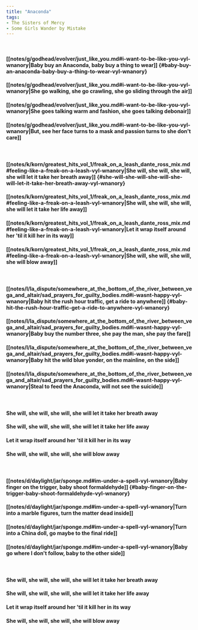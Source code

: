 ```yaml
---
title: "Anaconda"
tags:
- The Sisters of Mercy
- Some Girls Wander by Mistake
---
```

&nbsp;
#### [[notes/g/godhead/evolver/just_like_you.md#i-want-to-be-like-you-vyl-wnanory|Baby buy an Anaconda, baby buy a thing to wear]] {#baby-buy-an-anaconda-baby-buy-a-thing-to-wear-vyl-wnanory}
#### [[notes/g/godhead/evolver/just_like_you.md#i-want-to-be-like-you-vyl-wnanory|She go walking, she go crawling, she go sliding through the air]]
#### [[notes/g/godhead/evolver/just_like_you.md#i-want-to-be-like-you-vyl-wnanory|She goes talking warm and fashion, she goes talking debonair]]
#### [[notes/g/godhead/evolver/just_like_you.md#i-want-to-be-like-you-vyl-wnanory|But, see her face turns to a mask and passion turns to she don't care]]
&nbsp;
#### [[notes/k/korn/greatest_hits_vol_1/freak_on_a_leash_dante_ross_mix.md#feeling-like-a-freak-on-a-leash-vyl-wnanory|She will, she will, she will, she will let it take her breath away]] {#she-will-she-will-she-will-she-will-let-it-take-her-breath-away-vyl-wnanory}
#### [[notes/k/korn/greatest_hits_vol_1/freak_on_a_leash_dante_ross_mix.md#feeling-like-a-freak-on-a-leash-vyl-wnanory|She will, she will, she will, she will let it take her life away]]
#### [[notes/k/korn/greatest_hits_vol_1/freak_on_a_leash_dante_ross_mix.md#feeling-like-a-freak-on-a-leash-vyl-wnanory|Let it wrap itself around her 'til it kill her in its way]]
#### [[notes/k/korn/greatest_hits_vol_1/freak_on_a_leash_dante_ross_mix.md#feeling-like-a-freak-on-a-leash-vyl-wnanory|She will, she will, she will, she will blow away]]
&nbsp;
#### [[notes/l/la_dispute/somewhere_at_the_bottom_of_the_river_between_vega_and_altair/sad_prayers_for_guilty_bodies.md#i-wasnt-happy-vyl-wnanory|Baby hit the rush hour traffic, get a ride to anywhere]] {#baby-hit-the-rush-hour-traffic-get-a-ride-to-anywhere-vyl-wnanory}
#### [[notes/l/la_dispute/somewhere_at_the_bottom_of_the_river_between_vega_and_altair/sad_prayers_for_guilty_bodies.md#i-wasnt-happy-vyl-wnanory|Baby buy the number three, she pay the man, she pay the fare]]
#### [[notes/l/la_dispute/somewhere_at_the_bottom_of_the_river_between_vega_and_altair/sad_prayers_for_guilty_bodies.md#i-wasnt-happy-vyl-wnanory|Baby hit the wild blue yonder, on the mainline, on the side]]
#### [[notes/l/la_dispute/somewhere_at_the_bottom_of_the_river_between_vega_and_altair/sad_prayers_for_guilty_bodies.md#i-wasnt-happy-vyl-wnanory|Steal to feed the Anaconda, will not see the suicide]]
&nbsp;
#### She will, she will, she will, she will let it take her breath away
#### She will, she will, she will, she will let it take her life away
#### Let it wrap itself around her 'til it kill her in its way
#### She will, she will, she will, she will blow away
&nbsp;
#### [[notes/d/daylight/jar/sponge.md#im-under-a-spell-vyl-wnanory|Baby finger on the trigger, baby shoot formaldehyde]] {#baby-finger-on-the-trigger-baby-shoot-formaldehyde-vyl-wnanory}
#### [[notes/d/daylight/jar/sponge.md#im-under-a-spell-vyl-wnanory|Turn into a marble figures, turn the matter dead inside]]
#### [[notes/d/daylight/jar/sponge.md#im-under-a-spell-vyl-wnanory|Turn into a China doll, go maybe to the final ride]]
#### [[notes/d/daylight/jar/sponge.md#im-under-a-spell-vyl-wnanory|Baby go where I don't follow, baby to the other side]]
&nbsp;
#### She will, she will, she will, she will let it take her breath away
#### She will, she will, she will, she will let it take her life away
#### Let it wrap itself around her 'til it kill her in its way
#### She will, she will, she will, she will blow away
